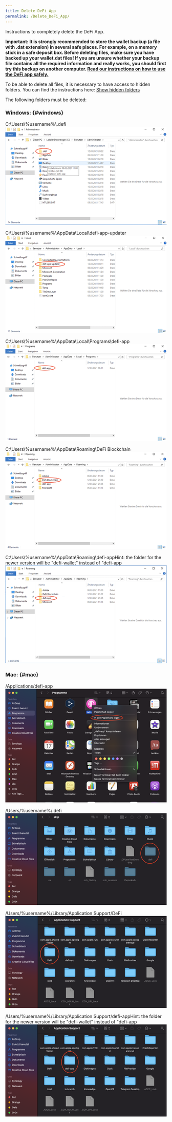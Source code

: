 ```yaml
---
title: Delete DeFi App
permalink: /Delete_DeFi_App/
---
```


Instructions to completely delete the DeFi App.

**Important: It is strongly recommended to store the wallet backup (a file with .dat extension) in several safe places. For example, on a memory stick in a safe deposit box. Before deleting files, make sure you have backed up your wallet.dat files! If you are unsure whether your backup file contains all the required information and really works, you should first try this backup on another computer. [Read our instructions on how to use the DeFi app safely.](./Suggestion_for_using_the_DeFi_app.md)**

To be able to delete all files, it is necessary to have access to hidden folders. You can find the instructions here: [Show hidden folders](./Show_hidden_folders.md)

The following folders must be deleted:

### Windows: {#windows}

C:\Users\\%username%\\.defi
![C:\Users\\%username%\\.defi](../media/Bildschirmfoto_2021-03-12_um_21.58.53.png)

C:\Users\\%username%\AppData\Local\defi-app-updater
![C:\Users\\%username%\AppData\Local\defi-app-updater](../media/Bildschirmfoto_2021-03-12_um_21.59.22.png)

C:\Users\\%username%\AppData\Local\Programs\defi-app
![C:\Users\\%username%\AppData\Local\Programs\defi-app](../media/Bildschirmfoto_2021-03-12_um_21.59.52.png)

C:\Users\\%username%\AppData\Roaming\DeFi Blockchain
![C:\Users\\%username%\AppData\Roaming\DeFi Blockchain](../media/Bildschirmfoto_2021-03-12_um_22.00.19.png)

C:\Users\\%username%\AppData\Roaming\defi-appHint: the folder for the newer version will be "defi-wallet" instead of "defi-app
![C:\Users\\%username%\AppData\Roaming\defi-appHint: the folder for the newer version will be "defi-wallet" instead of "defi-app](../media/Bildschirmfoto_2021-03-12_um_22.00.40.png)

### Mac: {#mac}

/Applications/defi-app
![/Applications/defi-app](../media/Bildschirmfoto_2021-03-13_um_00.20.40.png)

/Users/%username%/.defi
![/Users/%username%/.defi](../media/Bildschirmfoto_2021-03-13_um_00.34.04.png)

/Users/%username%/Library/Application Support/DeFi
![/Users/%username%/Library/Application Support/DeFi](../media/Bildschirmfoto_2021-03-13_um_00.35.09.png)

/Users/%username%/Library/Application Support/defi-appHint: the folder for the newer version will be "defi-wallet" instead of "defi-app
![/Users/%username%/Library/Application Support/defi-appHint: the folder for the newer version will be "defi-wallet" instead of "defi-app](../media/Bildschirmfoto_2021-03-13_um_00.35.291.png)
